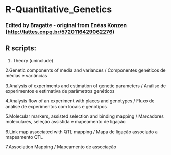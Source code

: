 # R-Quantitative_Genetics
### Edited by Bragatte - original from Enéas Konzen (http://lattes.cnpq.br/5720116429062276)

## R scripts:

1. Theory (uninclude)

2.Genetic components of media and variances                     / Componentes genéticos de médias e variâncias

3.Analysis of experiments and estimation of genetic parameters  / Análise de experimentos e estimativa de parâmetros genéticos

4.Analysis flow of an experiment with places and genotypes      / Fluxo de análise de experimentos com locais e genótipos

5.Molecular markers, assisted selection and binding mapping     / Marcadores moleculares, seleção assistida e mapeamento de ligação

6.Link map associated with QTL mapping                          / Mapa de ligação associado a mapeamento QTL

7.Association Mapping                                           / Mapeamento de associação

